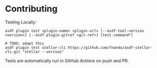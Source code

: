 # Contributing

Testing Locally:

```shell
asdf plugin test <plugin-name> <plugin-url> [--asdf-tool-version <version>] [--asdf-plugin-gitref <git-ref>] [test-command*]

# TODO: adapt this
asdf plugin test stellar-cli https://github.com/fnando/asdf-stellar-cli.git "stellar --version"
```

Tests are automatically run in GitHub Actions on push and PR.
